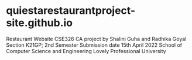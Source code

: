 # quiestarestaurantproject-site.github.io
Restaurant Website CSE326 CA project by Shalini Guha and Radhika Goyal 
Section K21GP; 2nd Semester
Submission date 15th April 2022
School of Computer Science and Engineering 
Lovely Professional University

